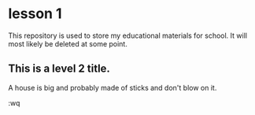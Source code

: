 # lesson 1


This repository is used to store my educational materials for school.  It will most likely be deleted at some point.

## This is a level 2 title.

A house is big and probably made of sticks and don't blow on it.

:wq

